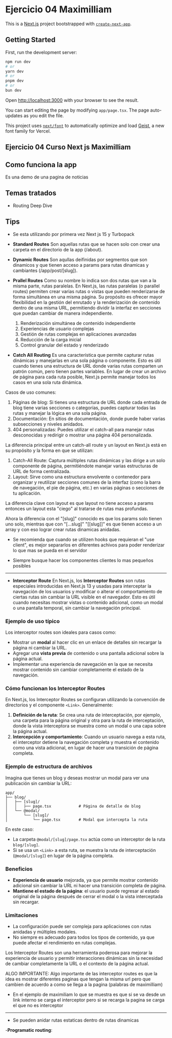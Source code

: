 # Ejercicio 04 Maximilliam

This is a [Next.js](https://nextjs.org) project bootstrapped with [`create-next-app`](https://nextjs.org/docs/app/api-reference/cli/create-next-app).

## Getting Started

First, run the development server:

```bash
npm run dev
# or
yarn dev
# or
pnpm dev
# or
bun dev
```

Open [http://localhost:3000](http://localhost:3000) with your browser to see the result.

You can start editing the page by modifying `app/page.tsx`. The page auto-updates as you edit the file.

This project uses [`next/font`](https://nextjs.org/docs/app/building-your-application/optimizing/fonts) to automatically optimize and load [Geist](https://vercel.com/font), a new font family for Vercel.

## Ejercicio 04 Curso Next js Maximilliam

## Como funciona la app

Es una demo de una pagina de noticias

## Temas tratados

- Routing Deep Dive

## Tips

- Se esta utilizando por primera vez Next js 15 y Turbopack

- **Standard Routes** Son aquellas rutas que se hacen solo con crear una carpeta en el directorio de la app (/about).
- **Dynamic Routes** Son aqullas deifinidas por segmentos que son dinamicos y que tienen acceso a params para rutas dinamicas y cambiantes (/app/post/[slug]).
- **Prallel Routes** Como su nombre lo indica son dos rutas que van a la misma parte, rutas paralelas. En Next.js, las rutas paralelas (o parallel routes) permiten crear varias rutas o vistas que pueden renderizarse de forma simultánea en una misma página. Su propósito es ofrecer mayor flexibilidad en la gestión del enrutado y la renderización de contenido dentro de una misma URL, permitiendo dividir la interfaz en secciones que puedan cambiar de manera independiente.

  1. Renderización simultánea de contenido independiente
  2. Experiencias de usuario complejas
  3. Gestión de rutas complejas en aplicaciones avanzadas
  4. Reducción de la carga inicial
  5. Control granular del estado y renderizado
- **Catch All Routing** Es una característica que permite capturar rutas dinámicas y manejarlas en una sola página o componente. Esto es útil cuando tienes una estructura de URL donde varias rutas comparten un patrón común, pero tienen partes variables. En lugar de crear un archivo de página para cada ruta posible, Next.js permite manejar todos los casos en una sola ruta dinámica.

Casos de uso comunes:

  1. Páginas de blog: Si tienes una estructura de URL donde cada entrada de blog tiene varias secciones o categorías, puedes capturar todas las rutas y manejar la lógica en una sola página.
  2. Documentación: En sitios de documentación, donde puede haber varias subsecciones y niveles anidados.
  3. 404 personalizadas: Puedes utilizar el catch-all para manejar rutas desconocidas y redirigir o mostrar una página 404 personalizada.

La diferencia principal entre un catch-all route y un layout en Next.js está en su propósito y la forma en que se utilizan:

  1. Catch-All Route: Captura múltiples rutas dinámicas y las dirige a un solo componente de página, permitiéndote manejar varias estructuras de URL de forma centralizada.
  2. Layout: Sirve como una estructura envolvente o contenedor para organizar y reutilizar secciones comunes de la interfaz (como la barra de navegación, el pie de página, etc.) en varias páginas o secciones de tu aplicación.

La diferencia clave con layout es que layout no tiene acceso a params entonces un layout esta "ciego" al tratarse de rutas mas profundas.

Ahora la diferencia con el "[slug]" conocido es que los params solo tienen uno solo, mientras que con "[...slug]" "[[slug]]" es que tienen acceso a un array y con eso lograr crear rutas dinamicas anidadas.

- Se recomienda que cuando se utilizen hooks que requieran el "use client", es mejor separarlos en diferentes achivos para poder renderizar lo que mas se pueda en el servidor

- Siempre busque hacer los componentes clientes lo mas pequeños posibles

---

- **Interceptor Route** En Next.js, los **Interceptor Routes** son rutas especiales introducidas en Next.js 13 y usadas para interceptar la navegación de los usuarios y modificar o alterar el comportamiento de ciertas rutas sin cambiar la URL visible en el navegador. Esto es útil cuando necesitas mostrar vistas o contenido adicional, como un modal o una pantalla temporal, sin cambiar la navegación principal.

### Ejemplo de uso típico

Los interceptor routes son ideales para casos como:

- Mostrar un **modal** al hacer clic en un enlace de detalles sin recargar la página ni cambiar la URL.
- Agregar una **vista previa** de contenido o una pantalla adicional sobre la página actual.
- Implementar una experiencia de navegación en la que se necesita mostrar contenido sin cambiar completamente el estado de la navegación.

### Cómo funcionan los Interceptor Routes

En Next.js, los Interceptor Routes se configuran utilizando la convención de directorios y el componente `<Link>`. Generalmente:

1. **Definición de la ruta**: Se crea una ruta de interceptación, por ejemplo, una carpeta para la página original y otra para la ruta de interceptación, donde la vista interceptora se muestra como un modal o una capa sobre la página actual.
2. **Intercepción y comportamiento**: Cuando un usuario navega a esta ruta, el interceptor detiene la navegación completa y muestra el contenido como una vista adicional, en lugar de hacer una transición de página completa.

### Ejemplo de estructura de archivos

Imagina que tienes un blog y deseas mostrar un modal para ver una publicación sin cambiar la URL:

```mdx
app/
├── blog/
│   ├── [slug]/
│   │   ├── page.tsx            # Página de detalle de blog
│   └── @modal/
│       └── [slug]/
│           └── page.tsx        # Modal que intercepta la ruta
```

En este caso:

- La carpeta `@modal/[slug]/page.tsx` actúa como un interceptor de la ruta `blog/[slug]`.
- Si se usa un `<Link>` a esta ruta, se muestra la ruta de interceptación (`@modal/[slug]`) en lugar de la página completa.

### Beneficios

- **Experiencia de usuario** mejorada, ya que permite mostrar contenido adicional sin cambiar la URL ni hacer una transición completa de página.
- **Mantiene el estado de la página**: el usuario puede regresar al estado original de la página después de cerrar el modal o la vista interceptada sin recargar.

### Limitaciones

- La configuración puede ser compleja para aplicaciones con rutas anidadas y múltiples modales.
- No siempre es adecuado para todos los tipos de contenido, ya que puede afectar el rendimiento en rutas complejas.

Los Interceptor Routes son una herramienta poderosa para mejorar la experiencia de usuario y permitir interacciones dinámicas sin la necesidad de cambiar completamente la URL o el contexto de la página actual.

ALGO IMPORTANTE: Algo importante de las interceptor routes es que la idea es mostrar diferentes paginas que tengan la misma url pero que cambien de acuerdo a como se llega a la pagina (palabras de maximilliam)

- En el ejemplo de maximiliam lo que se muestra es que si se va desde un link interno se carga el interceptor pero si se recarga la pagina se carga el que no es interceptor

---

- Se pueden anidar rutas estaticas dentro de rutas dinamicas

-**Programatic routing**: 